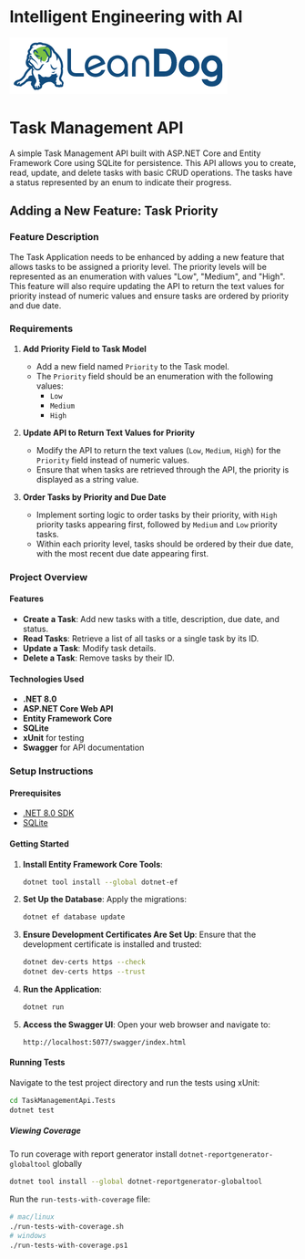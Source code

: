 # Intelligent Engineering with AI

![LeanDog Logo](/Assets/LeanDog-logo.png)

# Task Management API

A simple Task Management API built with ASP.NET Core and Entity Framework Core using SQLite for persistence. This API allows you to create, read, update, and delete tasks with basic CRUD operations. The tasks have a status represented by an enum to indicate their progress.

## Adding a New Feature: Task Priority

### Feature Description

The Task Application needs to be enhanced by adding a new feature that allows tasks to be assigned a priority level. The priority levels will be represented as an enumeration with values "Low", "Medium", and "High". This feature will also require updating the API to return the text values for priority instead of numeric values and ensure tasks are ordered by priority and due date.

### Requirements

1. **Add Priority Field to Task Model**

   - Add a new field named `Priority` to the Task model.
   - The `Priority` field should be an enumeration with the following values:
     - `Low`
     - `Medium`
     - `High`

2. **Update API to Return Text Values for Priority**

   - Modify the API to return the text values (`Low`, `Medium`, `High`) for the `Priority` field instead of numeric values.
   - Ensure that when tasks are retrieved through the API, the priority is displayed as a string value.

3. **Order Tasks by Priority and Due Date**
   - Implement sorting logic to order tasks by their priority, with `High` priority tasks appearing first, followed by `Medium` and `Low` priority tasks.
   - Within each priority level, tasks should be ordered by their due date, with the most recent due date appearing first.

### Project Overview

#### Features

- **Create a Task**: Add new tasks with a title, description, due date, and status.
- **Read Tasks**: Retrieve a list of all tasks or a single task by its ID.
- **Update a Task**: Modify task details.
- **Delete a Task**: Remove tasks by their ID.

#### Technologies Used

- **.NET 8.0**
- **ASP.NET Core Web API**
- **Entity Framework Core**
- **SQLite**
- **xUnit** for testing
- **Swagger** for API documentation

### Setup Instructions

#### Prerequisites

- [.NET 8.0 SDK](https://dotnet.microsoft.com/download)
- [SQLite](https://www.sqlite.org/download.html)

#### Getting Started

1. **Install Entity Framework Core Tools**:

   ```sh
   dotnet tool install --global dotnet-ef
   ```

2. **Set Up the Database**:
   Apply the migrations:

   ```sh
   dotnet ef database update
   ```

3. **Ensure Development Certificates Are Set Up**:
   Ensure that the development certificate is installed and trusted:

   ```sh
   dotnet dev-certs https --check
   dotnet dev-certs https --trust
   ```

4. **Run the Application**:

   ```sh
   dotnet run
   ```

5. **Access the Swagger UI**:
   Open your web browser and navigate to:
   ```
   http://localhost:5077/swagger/index.html
   ```

#### Running Tests

Navigate to the test project directory and run the tests using xUnit:

```sh
cd TaskManagementApi.Tests
dotnet test
```

##### Viewing Coverage

To run coverage with report generator install `dotnet-reportgenerator-globaltool` globally

```sh
dotnet tool install --global dotnet-reportgenerator-globaltool
```

Run the `run-tests-with-coverage` file:

```sh
# mac/linux
./run-tests-with-coverage.sh
# windows
./run-tests-with-coverage.ps1
```
